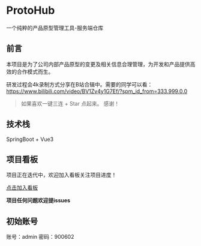 # ProtoHub
一个纯粹的产品原型管理工具-服务端仓库

## 前言

本项目是为了公司内部产品原型的变更及相关信息合理管理，为开发和产品提供高效的合作模式而生。

研发过程会4k录制方式分享在B站合辑中。需要的同学可以看：
https://www.bilibili.com/video/BV1Zv4y1G7Ef/?spm_id_from=333.999.0.0

> 如果喜欢一键三连 + Star 点起来。 感谢！


## 技术栈

SpringBoot + Vue3

## 项目看板

项目正在迭代中，欢迎加入看板关注项目进度！

[点击加入看板](https://www.gogoscrum.com/invitations/prJqgr1VDBMW)

**项目任何问题欢迎提issues**


## 初始账号
账号：admin
密码：900602